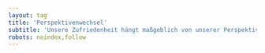 ```yaml
---
layout: tag
title: 'Perspektivenwechsel'
subtitle: 'Unsere Zufriedenheit hängt maßgeblich von unserer Perspektive ab.'
robots: noindex,follow
---
```


